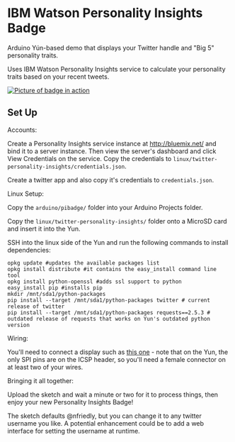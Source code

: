 IBM Watson Personality Insights Badge
=====================================

Arduino Yún-based demo that displays your Twitter handle and "Big 5" personality traits.

Uses IBM Watson Personality Insights service to calculate your personality traits based on
your recent tweets.

[![Picture of badge in action](https://watson-developer-cloud.github.io/arduino-pi-badge-demo/watson-pi-twitter-badge-small.jpg)](https://watson-developer-cloud.github.io/arduino-pi-badge-demo/watson-pi-twitter-badge.jpg)

Set Up
------

Accounts:

Create a Personality Insights service instance at http://bluemix.net/ and bind it to a 
server instance. Then view the server's dashboard and click View Credentials on the service.
Copy the credentials to `linux/twitter-personality-insights/credentials.json`.

Create a twitter app and also copy it's credentials to `credentials.json`.

Linux Setup:

Copy the `arduino/pibadge/` folder into your Arduino Projects folder.

Copy the `linux/twitter-personality-insights/` folder onto a MicroSD card and insert it into the Yun.

SSH into the linux side of the Yun and run the following commands to install dependencies:

```
opkg update #updates the available packages list
opkg install distribute #it contains the easy_install command line tool
opkg install python-openssl #adds ssl support to python
easy_install pip #installs pip
mkdir /mnt/sda1/python-packages
pip install --target /mnt/sda1/python-packages twitter # current release of twitter
pip install --target /mnt/sda1/python-packages requests==2.5.3 # outdated release of requests that works on Yun's outdated python version
```

Wiring:

You'll need to connect a display such as [this one](https://www.adafruit.com/products/358) - 
note that on the Yun, the only SPI pins are on the ICSP header, so you'll need a female 
connector on at least two of your wires.

Bringing it all together: 

Upload the sketch and wait a minute or two for it to process things, then enjoy your new
Personality Insights Badge!

The sketch defaults @nfriedly, but you can change it to any twitter username you like. A 
potential enhancement could be to add a web interface for setting the username at runtime.